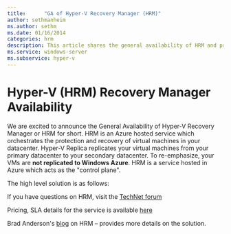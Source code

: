 ```yaml
---
title:      "GA of Hyper-V Recovery Manager (HRM)"
author: sethmanheim
ms.author: sethm
ms.date: 01/16/2014
categories: hrm
description: This article shares the general availability of HRM and provides relevant resources.
ms.service: windows-server
ms.subservice: hyper-v
---
```

# Hyper-V (HRM) Recovery Manager Availability

We are excited to announce the General Availability of Hyper-V Recovery Manager or HRM for short. HRM is an Azure hosted service which orchestrates the protection and recovery of virtual machines in your datacenter. Hyper-V Replica replicates your virtual machines from your primary datacenter to your secondary datacenter. To re-emphasize, your VMs are **not replicated to Windows Azure**. HRM is a service hosted in Azure which acts as the "control plane".

The high level solution is as follows:

<!--[![image](https://msdnshared.blob.core.windows.net/media/TNBlogsFS/prod.evol.blogs.technet.com/CommunityServer.Blogs.Components.WeblogFiles/00/00/00/50/45/metablogapi/image_thumb_08F9A01C.png)](https://msdnshared.blob.core.windows.net/media/TNBlogsFS/prod.evol.blogs.technet.com/CommunityServer.Blogs.Components.WeblogFiles/00/00/00/50/45/metablogapi/image_63015F14.png)-->


If you have questions on HRM, visit the [TechNet forum](https://social.msdn.microsoft.com/Forums/windowsazure/en-US/home?forum=hypervrecovmgr)

Pricing, SLA details for the service is available [here](https://azure.microsoft.com/pricing/details/site-recovery/)

Brad Anderson's [blog](/archive/blogs/) on HRM – provides more details on the solution.
